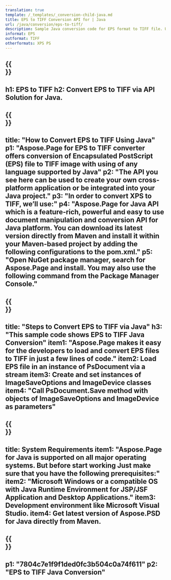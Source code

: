```yaml
---
translation: true
template: /_templates/_conversion-child-java.md
title: EPS to TIFF Conversion API for | Java
url: /java/conversion/eps-to-tiff/ 
description: Sample Java conversion code for EPS format to TIFF file. Use this example code to convert EPS to TIFF within any Web or Desktop Java based application.
informat: EPS
outformat: TIFF
otherformats: XPS PS
---
```


{{<section banner>}}
---
h1: EPS to TIFF
h2: Convert EPS to TIFF via API Solution for Java.
---

{{<section overview>}}
---
title: "How to Convert EPS to TIFF Using Java"
p1: "Aspose.Page for EPS to TIFF converter offers conversion of Encapsulated PostScript (EPS) file to TIFF image with using of any language supported by Java"
p2: "The API you see here can be used to create your own cross-platform application or be integrated into your Java project."
p3: "In order to convert XPS to TIFF, we’ll use:"
p4: "Aspose.Page for Java API which is a feature-rich, powerful and easy to use document manipulation and conversion API for Java platform. You can download its latest version directly from Maven and install it within your Maven-based project by adding the following configurations to the pom.xml."
p5: "Open NuGet package manager, search for Aspose.Page and install. You may also use the following command from the Package Manager Console."
---

{{<section feature1>}}
---
title: "Steps to Convert EPS to TIFF via Java"
h3: "This sample code shows EPS to TIFF Java Conversion"
item1: "Aspose.Page makes it easy for the developers to load and convert EPS files to TIFF in just a few lines of code."
item2: Load EPS file in an instance of PsDocument via a stream
item3: Create and set instances of ImageSaveOptions and ImageDevice classes
item4: "Call PsDocument.Save method with objects of ImageSaveOptions and ImageDevice as parameters"
---

{{<section feature2>}}
---
title: System Requirements
item1: "Aspose.Page for Java is supported on all major operating systems. But before start working Just make sure that you have the following prerequisites:"
item2: "Microsoft Windows or a compatible OS with Java Runtime Environment for JSP/JSF Application and Desktop Applications."
item3: Development environment like Microsoft Visual Studio.
item4: Get latest version of Aspose.PSD for Java directly from Maven.
---

{{<section gist>}}
---
p1: "7804c7e1f9f1ded0fc3b504c0a74f611"
p2: "EPS to TIFF Java Conversion"
---

